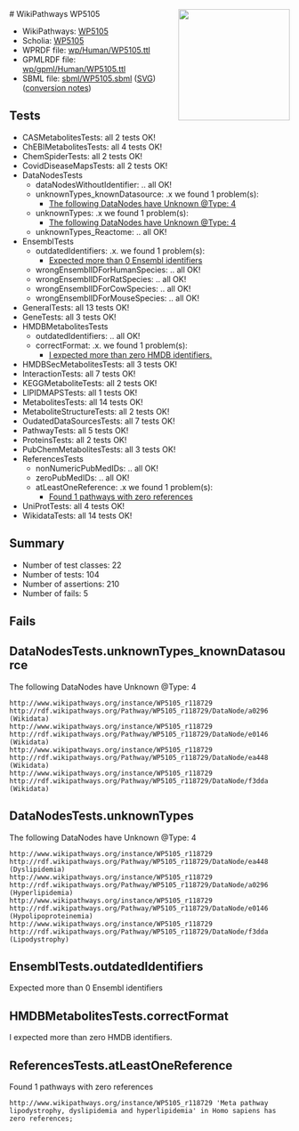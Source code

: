 <img style="float: right; width: 200px" src="../logo.png" />
# WikiPathways WP5105

* WikiPathways: [WP5105](https://identifiers.org/wikipathways:WP5105)
* Scholia: [WP5105](https://scholia.toolforge.org/wikipathways/WP5105)
* WPRDF file: [wp/Human/WP5105.ttl](../wp/Human/WP5105.ttl)
* GPMLRDF file: [wp/gpml/Human/WP5105.ttl](../wp/gpml/Human/WP5105.ttl)
* SBML file: [sbml/WP5105.sbml](../sbml/WP5105.sbml) ([SVG](../sbml/WP5105.svg)) ([conversion notes](../sbml/WP5105.txt))

## Tests
* CASMetabolitesTests: all 2 tests OK!
* ChEBIMetabolitesTests: all 4 tests OK!
* ChemSpiderTests: all 2 tests OK!
* CovidDiseaseMapsTests: all 2 tests OK!
* DataNodesTests
    * dataNodesWithoutIdentifier: .. all OK!
    * unknownTypes_knownDatasource: .x we found 1 problem(s):
        * [The following DataNodes have Unknown @Type: 4](#904516d9)
    * unknownTypes: .x we found 1 problem(s):
        * [The following DataNodes have Unknown @Type: 4](#839973e2)
    * unknownTypes_Reactome: .. all OK!
* EnsemblTests
    * outdatedIdentifiers: .x. we found 1 problem(s):
        * [Expected more than 0 Ensembl identifiers](#f44398b7)
    * wrongEnsemblIDForHumanSpecies: .. all OK!
    * wrongEnsemblIDForRatSpecies: .. all OK!
    * wrongEnsemblIDForCowSpecies: .. all OK!
    * wrongEnsemblIDForMouseSpecies: .. all OK!
* GeneralTests: all 13 tests OK!
* GeneTests: all 3 tests OK!
* HMDBMetabolitesTests
    * outdatedIdentifiers: .. all OK!
    * correctFormat: .x. we found 1 problem(s):
        * [I expected more than zero HMDB identifiers.](#ad154c1e)
* HMDBSecMetabolitesTests: all 3 tests OK!
* InteractionTests: all 7 tests OK!
* KEGGMetaboliteTests: all 2 tests OK!
* LIPIDMAPSTests: all 1 tests OK!
* MetabolitesTests: all 14 tests OK!
* MetaboliteStructureTests: all 2 tests OK!
* OudatedDataSourcesTests: all 7 tests OK!
* PathwayTests: all 5 tests OK!
* ProteinsTests: all 2 tests OK!
* PubChemMetabolitesTests: all 3 tests OK!
* ReferencesTests
    * nonNumericPubMedIDs: .. all OK!
    * zeroPubMedIDs: .. all OK!
    * atLeastOneReference: .x we found 1 problem(s):
        * [Found 1 pathways with zero references](#35eb778e)
* UniProtTests: all 4 tests OK!
* WikidataTests: all 14 tests OK!


## Summary

* Number of test classes: 22
* Number of tests: 104
* Number of assertions: 210
* Number of fails: 5

## Fails

<a name="904516d9" />

## DataNodesTests.unknownTypes_knownDatasource

The following DataNodes have Unknown @Type: 4
```
http://www.wikipathways.org/instance/WP5105_r118729 http://rdf.wikipathways.org/Pathway/WP5105_r118729/DataNode/a0296 (Wikidata)
http://www.wikipathways.org/instance/WP5105_r118729 http://rdf.wikipathways.org/Pathway/WP5105_r118729/DataNode/e0146 (Wikidata)
http://www.wikipathways.org/instance/WP5105_r118729 http://rdf.wikipathways.org/Pathway/WP5105_r118729/DataNode/ea448 (Wikidata)
http://www.wikipathways.org/instance/WP5105_r118729 http://rdf.wikipathways.org/Pathway/WP5105_r118729/DataNode/f3dda (Wikidata)
```

<a name="839973e2" />

## DataNodesTests.unknownTypes

The following DataNodes have Unknown @Type: 4
```
http://www.wikipathways.org/instance/WP5105_r118729 http://rdf.wikipathways.org/Pathway/WP5105_r118729/DataNode/ea448 (Dyslipidemia)
http://www.wikipathways.org/instance/WP5105_r118729 http://rdf.wikipathways.org/Pathway/WP5105_r118729/DataNode/a0296 (Hyperlipidemia)
http://www.wikipathways.org/instance/WP5105_r118729 http://rdf.wikipathways.org/Pathway/WP5105_r118729/DataNode/e0146 (Hypolipoproteinemia)
http://www.wikipathways.org/instance/WP5105_r118729 http://rdf.wikipathways.org/Pathway/WP5105_r118729/DataNode/f3dda (Lipodystrophy)
```

<a name="f44398b7" />

## EnsemblTests.outdatedIdentifiers

Expected more than 0 Ensembl identifiers
<a name="ad154c1e" />

## HMDBMetabolitesTests.correctFormat

I expected more than zero HMDB identifiers.
<a name="35eb778e" />

## ReferencesTests.atLeastOneReference

Found 1 pathways with zero references
```
http://www.wikipathways.org/instance/WP5105_r118729 'Meta pathway lipodystrophy, dyslipidemia and hyperlipidemia' in Homo sapiens has zero references; 
```

